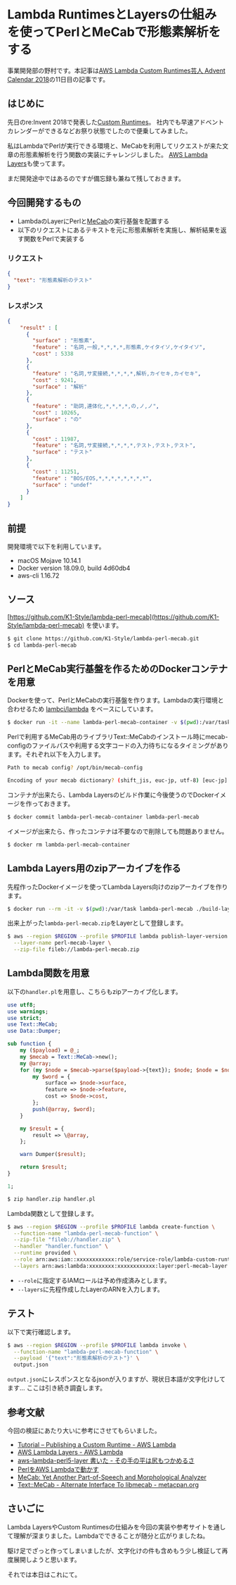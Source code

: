 # Lambda RuntimesとLayersの仕組みを使ってPerlとMeCabで形態素解析をする

事業開発部の野村です。本記事は[AWS Lambda Custom Runtimes芸人 Advent Calendar 2018](https://qiita.com/advent-calendar/2018/lambda-custom-runtimes)の11日目の記事です。

## はじめに

先日のre:Invent 2018で発表した[Custom Runtimes](https://docs.aws.amazon.com/lambda/latest/dg/runtimes-custom.html)。
社内でも早速アドベントカレンダーができるなどお祭り状態でしたので便乗してみました。

私はLambdaでPerlが実行できる環境と、MeCabを利用してリクエストが来た文章の形態素解析を行う関数の実装にチャレンジしました。
[AWS Lambda Layers](https://docs.aws.amazon.com/lambda/latest/dg/configuration-layers.html)も使ってます。

まだ開発途中ではあるのですが備忘録も兼ねて残しておきます。

## 今回開発するもの

* LambdaのLayerにPerlと[MeCab](http://taku910.github.io/mecab/)の実行基盤を配置する
* 以下のリクエストにあるテキストを元に形態素解析を実施し、解析結果を返す関数をPerlで実装する

### リクエスト

```json
{
  "text": "形態素解析のテスト"
}
```

### レスポンス

```json
{
    "result" : [
      {
        "surface" : "形態素",
        "feature" : "名詞,一般,*,*,*,*,形態素,ケイタイソ,ケイタイソ",
        "cost" : 5338
      },
      {
        "feature" : "名詞,サ変接続,*,*,*,*,解析,カイセキ,カイセキ",
        "cost" : 9241,
        "surface" : "解析"
      },
      {
        "feature" : "助詞,連体化,*,*,*,*,の,ノ,ノ",
        "cost" : 10265,
        "surface" : "の"
      },
      {
        "cost" : 11987,
        "feature" : "名詞,サ変接続,*,*,*,*,テスト,テスト,テスト",
        "surface" : "テスト"
      },
      {
        "cost" : 11251,
        "feature" : "BOS/EOS,*,*,*,*,*,*,*,*",
        "surface" : "undef"
      }
    ]
}
```

## 前提

開発環境で以下を利用しています。

* macOS Mojave 10.14.1
* Docker version 18.09.0, build 4d60db4
* aws-cli 1.16.72

## ソース

[https://github.com/K1-Style/lambda-perl-mecab](https://github.com/K1-Style/lambda-perl-mecab) を使います。

```sh
$ git clone https://github.com/K1-Style/lambda-perl-mecab.git
$ cd lambda-perl-mecab
```

## PerlとMeCab実行基盤を作るためのDockerコンテナを用意

Dockerを使って、PerlとMeCabの実行基盤を作ります。Lambdaの実行環境と合わせるため [lambci/lambda](https://github.com/lambci/docker-lambda) をベースにしています。

```sh
$ docker run -it --name lambda-perl-mecab-container -v $(pwd):/var/task lambci/lambda:build ./install.sh
```

Perlで利用するMeCab用のライブラリText::MeCabのインストール時にmecab-configのファイルパスや利用する文字コードの入力待ちになるタイミングがあります。それぞれ以下を入力します。

```sh
Path to mecab config? /opt/bin/mecab-config
```

```sh
Encoding of your mecab dictionary? (shift_jis, euc-jp, utf-8) [euc-jp] utf-8
```

コンテナが出来たら、Lambda Layersのビルド作業に今後使うのでDockerイメージを作っておきます。

```sh
$ docker commit lambda-perl-mecab-container lambda-perl-mecab
```

イメージが出来たら、作ったコンテナは不要なので削除しても問題ありません。

```sh
$ docker rm lambda-perl-mecab-container
```

## Lambda Layers用のzipアーカイブを作る

先程作ったDockerイメージを使ってLambda Layers向けのzipアーカイブを作ります。

```sh
$ docker run --rm -it -v $(pwd):/var/task lambda-perl-mecab ./build-layer.sh
```

出来上がった`lambda-perl-mecab.zip`をLayerとして登録します。

```sh
$ aws --region $REGION --profile $PROFILE lambda publish-layer-version \
  --layer-name perl-mecab-layer \
  --zip-file fileb://lambda-perl-mecab.zip
```

## Lambda関数を用意

以下の`handler.pl`を用意し、こちらもzipアーカイブ化します。

```perl
use utf8;
use warnings;
use strict;
use Text::MeCab;
use Data::Dumper;

sub function {
    my ($payload) = @_;
    my $mecab = Text::MeCab->new();
    my @array;
    for (my $node = $mecab->parse($payload->{text}); $node; $node = $node->next) {
        my $word = {
        	surface => $node->surface,
        	feature => $node->feature,
        	cost => $node->cost,
        };
        push(@array, $word);
    }

    my $result = {
        result => \@array,
    };

    warn Dumper($result);

    return $result;
}

1;
```

```sh
$ zip handler.zip handler.pl
```

Lambda関数として登録します。

```sh
$ aws --region $REGION --profile $PROFILE lambda create-function \
  --function-name "lambda-perl-mecab-function" \
  --zip-file "fileb://handler.zip" \
  --handler "handler.function" \
  --runtime provided \
  --role arn:aws:iam::xxxxxxxxxxxx:role/service-role/lambda-custom-runtime-perl-role \
  --layers arn:aws:lambda:xxxxxxxx:xxxxxxxxxxxx:layer:perl-mecab-layer:1
```

* `--role`に指定するIAMロールは予め作成済みとします。
* `--layers`に先程作成したLayerのARNを入力します。

## テスト

以下で実行確認します。

```sh
$ aws --region $REGION --profile $PROFILE lambda invoke \
  --function-name "lambda-perl-mecab-function" \
  --payload '{"text":"形態素解析のテスト"}' \
  output.json
```

`output.json`にレスポンスとなるjsonが入りますが、現状日本語が文字化けしてます…
ここは引き続き調査します。

## 参考文献

今回の検証にあたり大いに参考にさせてもらいました。

* [Tutorial – Publishing a Custom Runtime \- AWS Lambda](https://docs.aws.amazon.com/lambda/latest/dg/runtimes-walkthrough.html)
* [AWS Lambda Layers \- AWS Lambda](https://docs.aws.amazon.com/lambda/latest/dg/configuration-layers.html)
* [aws\-lambda\-perl5\-layer 書いた \- その手の平は尻もつかめるさ](https://moznion.hatenadiary.com/entry/2018/12/01/113644)
* [PerlをAWS Lambdaで動かす](https://shogo82148.github.io/blog/2018/11/30/perl-in-lambda/)
* [MeCab: Yet Another Part\-of\-Speech and Morphological Analyzer](http://taku910.github.io/mecab/)
* [Text::MeCab \- Alternate Interface To libmecab \- metacpan\.org](https://metacpan.org/pod/Text::MeCab)

## さいごに

Lambda LayersやCustom Runtimesの仕組みを今回の実装や参考サイトを通して理解が深まりました。Lambdaでできることが随分と広がりましたね。

駆け足でざっと作ってしまいましたが、文字化けの件も含めもう少し検証して再度展開しようと思います。

それでは本日はこれにて。
